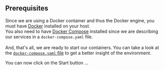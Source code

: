 ## Prerequisites

Since we are using a Docker container and thus the Docker engine, you must have [Docker](https://www.docker.com) installed on your host.  
You also need to have [Docker Compose](https://docs.docker.com/compose/) installed since we are describing our services in a `docker-compose.yaml` file.  
<BR>
And, that's all, we are ready to start our containers. You can take a look at the [`docker-compose.yaml` file](./docker-compose.yaml) to get a better insight of the environment.  

You can now click on the Start button ...
 


